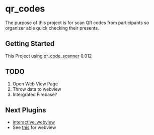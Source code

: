 # qr_codes

The purpose of this project is for scan QR codes from participants so organizer able quick checking their presents.

## Getting Started

This Project using [qr_code_scanner](https://pub.dev/packages/qr_code_scanner) 0.012

## TODO

1. Open Web View Page
2. Throw data to webview
3. Intergrated Firebase?

## Next Plugins

- [interactive_webview](https://pub.dev/packages/interactive_webview)
- See [this](https://www.youtube.com/watch?v=RA-vLF_vnng&vl=en) for webview

